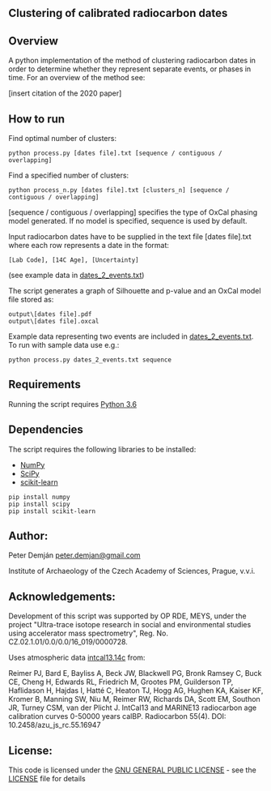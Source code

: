 ## Clustering of calibrated radiocarbon dates

## Overview

A python implementation of the method of clustering radiocarbon dates in order to determine whether they represent separate events, or phases in time. For an overview of the method see:

[insert citation of the 2020 paper]

## How to run
Find optimal number of clusters:
<pre><code>python process.py [dates file].txt [sequence / contiguous / overlapping]</code></pre>

Find a specified number of clusters:
<pre><code>python process_n.py [dates file].txt [clusters_n] [sequence / contiguous / overlapping]</code></pre>

[sequence / contiguous / overlapping] specifies the type of OxCal phasing model generated. If no model is specified, sequence is used by default.

Input radiocarbon dates have to be supplied in the text file [dates file].txt where each row represents a date in the format:
<pre><code>[Lab Code], [14C Age], [Uncertainty]</code></pre>
(see example data in [dates_2_events.txt](dates_2_events.txt))

The script generates a graph of Silhouette and p-value and an OxCal model file stored as:
<pre><code>output\[dates file].pdf
output\[dates file].oxcal</code></pre>

Example data representing two events are included in [dates_2_events.txt](dates_2_events.txt). To run with sample data use e.g.:
<pre><code>python process.py dates_2_events.txt sequence</code></pre>


## Requirements

Running the script requires [Python 3.6](https://www.python.org/)

## Dependencies

The script requires the following libraries to be installed:
* [NumPy](http://www.numpy.org/)
* [SciPy](https://www.scipy.org/)
* [scikit-learn](https://scikit-learn.org/)
<pre><code>pip install numpy
pip install scipy
pip install scikit-learn</code></pre>

## Author:
Peter Demján [peter.demjan@gmail.com](peter.demjan@gmail.com)

Institute of Archaeology of the Czech Academy of Sciences, Prague, v.v.i.

## Acknowledgements:

Development of this script was supported by OP RDE, MEYS, under the project "Ultra-trace isotope research in social and environmental studies using accelerator mass spectrometry", Reg. No. CZ.02.1.01/0.0/0.0/16_019/0000728.

Uses atmospheric data [intcal13.14c](intcal13.14c) from:

Reimer PJ, Bard E, Bayliss A, Beck JW, Blackwell PG, Bronk Ramsey C, Buck CE, Cheng H, Edwards RL, Friedrich M, Grootes PM, Guilderson TP, Haflidason H, Hajdas I, Hatté C, Heaton TJ, Hogg AG, Hughen KA, Kaiser KF, Kromer B, Manning SW, Niu M, Reimer RW, Richards DA, Scott EM, Southon JR, Turney CSM, van der Plicht J. IntCal13 and MARINE13 radiocarbon age calibration curves 0-50000 years calBP. Radiocarbon 55(4). DOI: 10.2458/azu_js_rc.55.16947

## License:
This code is licensed under the [GNU GENERAL PUBLIC LICENSE](https://www.gnu.org/licenses/gpl-3.0.en.html) - see the [LICENSE](LICENSE) file for details

